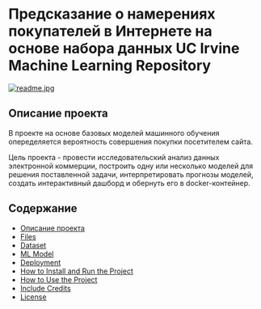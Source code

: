 # Предсказание о намерениях покупателей в Интернете на основе набора данных UC Irvine Machine Learning Repository
[![readme.jpg](https://seller-community.ru/wp-content/uploads/2022/08/ventas-facebook-blueprint-publicidad-ads-inbound-content-mkt.png)](https://seller-community.ru/wp-content/uploads/2022/08/ventas-facebook-blueprint-publicidad-ads-inbound-content-mkt.png)

## Описание проекта
В проекте на основе базовых моделей машинного обучения опеределяется вероятность совершения покупки посетителем сайта.

Цель проекта - провести исследовательский анализ данных электронной коммерции, построить одну или несколько моделей для решения поставленной задачи, интерпретировать прогнозы моделей, создать интерактивный дашборд и обернуть его в docker-контейнер.

## Содержание

- [Описание проекта](#описание-проекта)
- [Files](#files)
- [Dataset](#dataset)
- [ML Model](#ml-model)
- [Deployment](#deployment)
- [How to Install and Run the Project](#how-to-install-and-run-the-project)
- [How to Use the Project](#how-to-use-the-project)
- [Include Credits](#include-credits)
- [License](#license)
